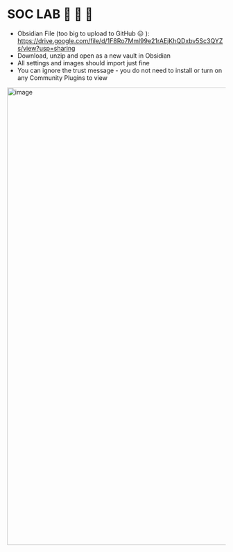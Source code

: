 # SOC LAB 🧪 🧫 🔬 



- Obsidian File (too big to upload to GitHub 😒 ): https://drive.google.com/file/d/1F8Ro7Mml99e21rAEjKhQDxbv5Sc3QYZs/view?usp=sharing
- Download, unzip and open as a new vault in Obsidian
- All settings and images should import just fine
- You can ignore the trust message - you do not need to install or turn on any Community Plugins to view

<img width="1053" alt="image" src="https://github.com/user-attachments/assets/48da3440-9d3d-4e4f-971e-eee127da10b2">

